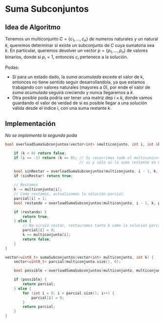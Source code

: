 





# Suma Subconjuntos

## Idea de Algoritmo
Tenemos un multiconjunto $C = \{c_1, \dots, c_n\}$ de numeros naturales y un natural $k$, queremos determinar si existe un subconjunto de $C$ cuya sumatoria sea $k$. En particular, queremos devolver un vector $p = (p_1, \dots, p_n)$ de valores binarios, donde si $p_i = 1$, entonces $c_i$ pertenece a la solución.

Podas: 
- Si para un estado dado, la *suma acumulada* excede el valor de k, entonces no tiene sentido seguir desarrollandola, ya que estamos trabajando con valores naturales (mayores a 0), por ende el valor de *suma acumulada* seguirá creciendo y nunca llegaremos a $k$.
- Otra posible poda podría ser tener una matriz dep $i \times k$, donde vamos guardando el valor de verdad de si es posible llegar a una solución válida desde el índice $i$, con una suma restante $k$.

## Implementación

*No se implementa la segunda poda*
```cpp
bool overloadSumaSubconjuntos(vector<int> &multiconjunto, int i, int &k, vector<uint8_t> &parcial) {

    if (k < 0) return false;
    if (i == -1) return (k == 0); // Si recorrimos todo el multiconjunto, hay solución
                                  // si y solo si la suma restante es 0.

    bool sinRestar = overloadSumaSubconjuntos(multiconjunto, i - 1, k, parcial);
    if (sinRestar) return true;
    
    // Restamos
    k -= multiconjunto[i];
    // Como restamos, actualizamos la solución parcial.
    parcial[i] = 1;  
    bool restando = overloadSumaSubconjuntos(multiconjunto, i - 1, k, parcial);

    if (restando) {
        return true;
    } else {
        // No sirvió restar, restauramos tanto k como la solución parcial.
        parcial[i] = 0;
        k += multiconjunto[i];
        return false;
    }
}

vector<uint8_t> sumaSubconjuntos(vector<int> multiconjunto, int k) {
    vector<uint8_t> parcial(multiconjunto.size(), 0);

    bool possible = overloadSumaSubconjuntos(multiconjunto, multiconjunto.size() - 1, k, parcial);

    if (possible) {
        return parcial;       
    } else {
        for (int i = 0; i < parcial.size(); i++) {
            parcial[i] = 0;
        }
        return parcial;
    }
}
```